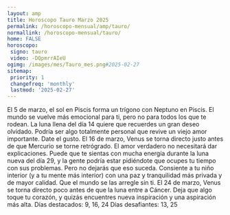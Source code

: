 ```yaml
---
layout: amp
title: Horoscopo Tauro Marzo 2025 
permalink: /horoscopo-mensual/amp/tauro/
normallink: /horoscopo-mensual/tauro/
home: FALSE
horoscopo:
 signo: tauro
 video: -DQpmrrAIeU
ogimg: /images/mes/Tauro_mes.png#2025-02-27
sitemap:
 priority: 1
 changefreq: 'monthly'
 lastmod: '2025-02-27'
---
```



El 5 de marzo, el sol en Piscis forma un trígono con Neptuno en Piscis. El mundo se vuelve más emocional para ti, pero no para todos los que te rodean. La luna llena del día 14 quiere que recuerdes un gran deseo olvidado. Podría ser algo totalmente personal que revive un viejo amor importante. Date el gusto. 
El 16 de marzo, Venus se torna directo justo antes de que Mercurio se torne retrógrado. El amor verdadero no necesitará dar explicaciones. Puede que te sientas con mucha energía durante la luna nueva del día 29, y la gente podría estar pidiéndote que ocupes tu tiempo con sus problemas. Pero no dejarás que eso suceda. Consiente a tu niño interior (y a tu mente más interior) con una paz y tranquilidad más privada y de mayor calidad. Que el mundo se las arregle sin ti. 
El 24 de marzo, Venus se torna directo poco antes de que la luna entre a Cáncer. Deja que algo toque tu corazón, y quizás encuentres nueva inspiración y una aspiración más alta. 
Días destacados: 9, 16, 24
Días desafiantes: 13, 25